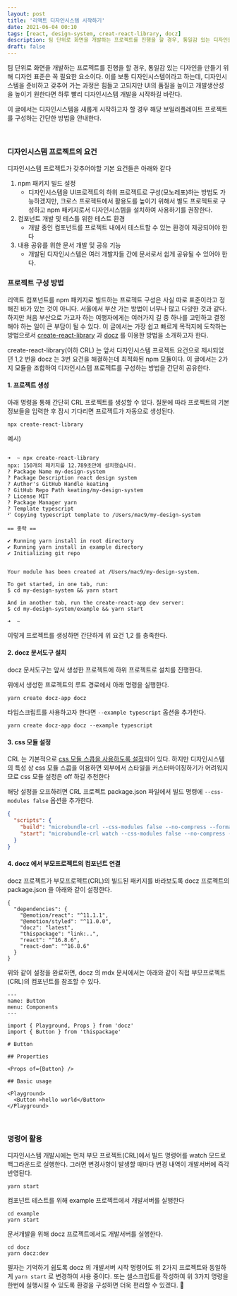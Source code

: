 ```yaml
---
layout: post
title: '리액트 디자인시스템 시작하기'
date: 2021-06-04 00:10
tags: [react, design-system, creat-react-library, docz]
description: 팀 단위로 화면을 개발하는 프로젝트를 진행을 할 경우, 통일감 있는 디자인을 만들기 위해 디자인 표준은 꼭 필요한 요소이다. 이를 보통 디자인시스템이라고 하는데, 디자인시스템을 준비하고 갖추어 가는 과정은 힘들고 고되지만 UI의 품질을 높이고 개발생산성을 위해 더 이상 늦출 일이 아닐 것이다. 이 글에서는 디자인시스템을 새롭게 시작하고자 할 경우 해당 보일러플레이트 프로젝트를 구성하는 방법을 간단히 소개한다.
draft: false
---
```


팀 단위로 화면을 개발하는 프로젝트를 진행을 할 경우, 통일감 있는 디자인을 만들기 위해 디자인 표준은 꼭 필요한 요소이다. 이를 보통 디자인시스템이라고 하는데, 디자인시스템을 준비하고 갖추어 가는 과정은 힘들고 고되지만 UI의 품질을 높이고 개발생산성을 높이기 원한다면 하루 빨리 디자인시스템 개발을 시작하길 바란다.

이 글에서는 디자인시스템을 새롭게 시작하고자 할 경우 해당 보일러플레이트 프로젝트를 구성하는 간단한 방법을 안내한다.

<br/>

### 디자인시스템 프로젝트의 요건
디자인시스템 프로젝트가 갖추어야할 기본 요건들은 아래와 같다

1. npm 패키지 빌드 설정
    - 디자인시스템을 UI프로젝트의 하위 프로젝트로 구성(모노레포)하는 방법도 가능하겠지만, 크로스 프로젝트에서 활용도를 높이기 위해서 별도 프로젝트로 구성하고 npm 패키지로서 디자인시스템을 설치하여 사용하기를 권장한다.
1. 컴포넌트 개발 및 테스틀 위한 테스트 환경
    - 개발 중인 컴포넌트를 프로젝트 내에서 테스트할 수 있는 환경이 제공되어야 한다
1. 내용 공유를 위한 문서 개발 및 공유 기능
    - 개발된 디자인시스템은 여러 개발자들 간에 문서로서 쉽게 공유될 수 있어야 한다.


### 프로젝트 구성 방법

리액트 컴포넌트를 npm 패키지로 빌드하는 프로젝트 구성은 사실 따로 표준이라고 정해진 바가 있는 것이 아니다. 서울에서 부산 가는 방법이 너무나 많고 다양한 것과 같다. 하지만 처음 부산으로 가고자 하는 여행자에게는 여러가지 길 중 하나를 고민하고 결정해야 하는 일이 큰 부담이 될 수 있다. 이 글에서는 가장 쉽고 빠르게 목적지에 도착하는 방법으로서 [create-react-library](https://www.npmjs.com/package/create-react-library) 과 [docz](https://www.docz.site/) 를 이용한 방법을 소개하고자 한다.

create-react-library(이하 CRL) 는 앞서 디자인시스템 프로젝트 요건으로 제시되었던 1,2 번을 docz 는 3번 요건을 해결하는데 최적화된 npm 모듈이다. 이 글에서는 2가지 모듈을 조합하여 디자인시스템 프로젝트를 구성하는 방법을 간단히 공유한다.


#### 1. 프로젝트 생성

아래 명령을 통해 간단히 CRL 프로젝트를 생성할 수 있다. 질문에 따라 프로젝트의 기본 정보들을 입력한 후 잠시 기다리면 프로젝트가 자동으로 생성된다.
```
npx create-react-library
```

예시)
```

➜  ~ npx create-react-library
npx: 150개의 패키지를 12.789초만에 설치했습니다.
? Package Name my-design-system
? Package Description react design system
? Author's GitHub Handle keating
? GitHub Repo Path keating/my-design-system
? License MIT
? Package Manager yarn
? Template typescript
⠋ Copying typescript template to /Users/mac9/my-design-system

== 중략 ==

✔ Running yarn install in root directory
✔ Running yarn install in example directory
✔ Initializing git repo


Your module has been created at /Users/mac9/my-design-system.

To get started, in one tab, run:
$ cd my-design-system && yarn start

And in another tab, run the create-react-app dev server:
$ cd my-design-system/example && yarn start

➜  ~
```

이렇게 프로젝트를 생성하면 간단하게 위 요건 1,2 를 충족한다. 



#### 2. docz 문서도구 설치
docz 문서도구는 앞서 생성한 프로젝트에 하위 프로젝트로 설치를 진행한다.

위에서 생성한 프로젝트의 루트 경로에서 아래 명령을 실행한다.

```
yarn create docz-app docz
```

타입스크립트를 사용하고자 한다면 `--example typescript` 옵션을 추가한다.

```
yarn create docz-app docz --example typescript
```


#### 3. css 모듈 설정
CRL 는 기본적으로 [css 모듈 스콥을 사용하도록 설정](https://www.npmjs.com/package/microbundle-crl#using-css-modules)되어 있다. 하지만 디자인시스템의 특성 상 css 모듈 스콥을 이용하면 외부에서 스타일을 커스터마이징하기가 어려워지므로 css 모듈 설정은 off 하길 추천한다

해당 설정을 오프하려면 CRL 프로젝트 package.json 파일에서 빌드 명령에 `--css-modules false` 옵션을 추가한다.

```json
{
  "scripts": {
    "build": "microbundle-crl --css-modules false --no-compress --format modern,cjs",
    "start": "microbundle-crl watch --css-modules false --no-compress --format modern,cjs"
  }
}
```


#### 4. docz 에서 부모프로젝트의 컴포넌트 연결
docz 프로젝트가 부모프로젝트(CRL)의 빌드된 패키지를 바라보도록 docz 프로젝트의 package.json 을 아래와 같이 설정한다.

```json{6}
{
  "dependencies": {
    "@emotion/react": "^11.1.1",
    "@emotion/styled": "^11.0.0",
    "docz": "latest",
    "thispackage": "link:..",
    "react": "^16.8.6",
    "react-dom": "^16.8.6"
  }
}
```

위와 같이 설정을 완료하면, docz 의 mdx 문서에서는 아래와 같이 직접 부모프로젝트(CRL)의 컴포넌트를 참조할 수 있다.

```markdown{7}
---
name: Button
menu: Components
---

import { Playground, Props } from 'docz'
import { Button } from 'thispackage'

# Button

## Properties

<Props of={Button} />

## Basic usage

<Playground>
  <Button >hello world</Button>
</Playground>
```


<br/>

### 명령어 활용
디자인시스템 개발시에는 먼저 부모 프로젝트(CRL)에서 빌드 명령어를 watch 모드로 백그라운드로 실행한다. 그러면 변경사항이 발생할 때마다 변경 내역이 개발서버에 즉각 반영된다.
```
yarn start
```

컴포넌트 테스트를 위해 example 프로젝트에서 개발서버를 실행한다
```
cd example
yarn start
```

문서개발을 위해 docz 프로젝트에서도 개발서버를 실행한다.
```
cd docz
yarn docz:dev
```

필자는 기억하기 쉽도록 docz 의 개발서버 시작 명령어도 위 2가지 프로젝트와 동일하게 `yarn start` 로 변경하여 사용 중이다. 또는 셀스크립트를 작성하여 위 3가지 명령을 한번에 실행시킬 수 있도록 환경을 구성하면 더욱 편리할 수 있겠다. 🙂


